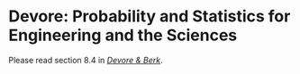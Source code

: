 # Devore: Probability and Statistics for Engineering and the Sciences

Please read section 8.4 in [*Devore & Berk*](https://link-springer-com.libproxy.berkeley.edu/book/10.1007%2F978-1-4614-0391-3). 
